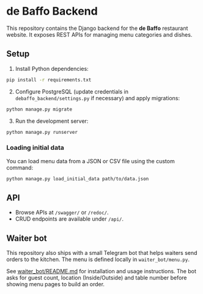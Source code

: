 # de Baffo Backend

This repository contains the Django backend for the **de Baffo** restaurant website. It exposes REST APIs for managing menu categories and dishes.

## Setup

1. Install Python dependencies:

```bash
pip install -r requirements.txt
```

2. Configure PostgreSQL (update credentials in `debaffo_backend/settings.py` if necessary) and apply migrations:

```bash
python manage.py migrate
```

3. Run the development server:

```bash
python manage.py runserver
```

### Loading initial data

You can load menu data from a JSON or CSV file using the custom command:

```bash
python manage.py load_initial_data path/to/data.json
```

## API

- Browse APIs at `/swagger/` or `/redoc/`.
- CRUD endpoints are available under `/api/`.

## Waiter bot

This repository also ships with a small Telegram bot that helps waiters send
orders to the kitchen. The menu is defined locally in `waiter_bot/menu.py`.

See [waiter_bot/README.md](waiter_bot/README.md) for installation and usage instructions. The bot asks for guest count, location (Inside/Outside) and table number before showing menu pages to build an order.
